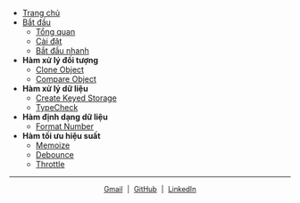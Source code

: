 * [Trang chủ](/)
* [Bắt đầu](quick-start/getting-started.md)
  * [Tổng quan](quick-start/getting-started.md)
  * [Cài đặt](quick-start/installation.md)
  * [Bắt đầu nhanh](quick-start/quick-start.md)
* <strong>Hàm xử lý đối tượng</strong>
  * [Clone Object](guides/cloneObject.md)
  * [Compare Object](guides/compareObject.md)
* <strong>Hàm xử lý dữ liệu</strong>
  * [Create Keyed Storage](guides/createKeyedStorage.md)
  * [TypeCheck](guides/typeCheck.md)
* <strong>Hàm định dạng dữ liệu</strong>
  * [Format Number](guides/formatNumber.md)
* <strong>Hàm tối ưu hiệu suất</strong>
  * [Memoize](guides/memoize.md)
  * [Debounce](guides/debounce.md)
  * [Throttle](guides/throttle.md)

---

<span style="font-size: 0.9em; display : flex; justify-content : center ; gap : 8px">
  <a href="mailto:phuchoa1202@gmail.com" target="_blank">Gmail</a> |
  <a href="https://github.com/phuchoa2001/hoa-utils" target="_blank">GitHub</a> |
  <a href="https://www.linkedin.com/in/phuchoa2001/" target="_blank">LinkedIn</a>
</span>